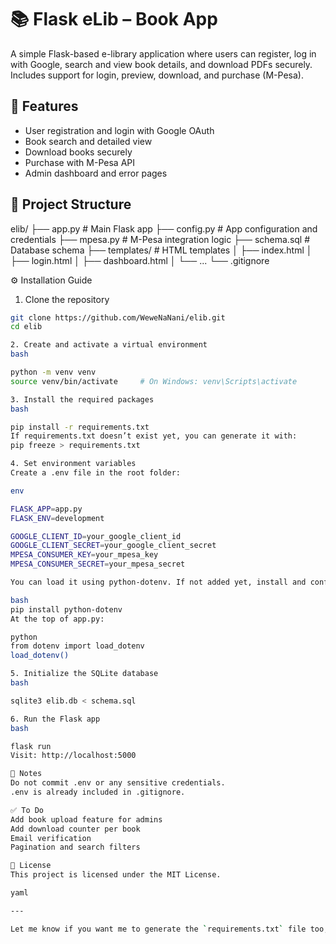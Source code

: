 # 📚 Flask eLib – Book App

A simple Flask-based e-library application where users can register, log in with Google, search and view book details, and download PDFs securely. Includes support for login, preview, download, and purchase (M-Pesa).

## 🚀 Features

- User registration and login with Google OAuth
- Book search and detailed view
- Download books securely
- Purchase with M-Pesa API
- Admin dashboard and error pages

## 📁 Project Structure
elib/
├── app.py # Main Flask app
├── config.py # App configuration and credentials
├── mpesa.py # M-Pesa integration logic
├── schema.sql # Database schema
├── templates/ # HTML templates
│ ├── index.html
│ ├── login.html
│ ├── dashboard.html
│ └── ...
└── .gitignore

 ⚙️ Installation Guide
 1. Clone the repository

```bash
git clone https://github.com/WeweNaNani/elib.git
cd elib

2. Create and activate a virtual environment
bash

python -m venv venv
source venv/bin/activate     # On Windows: venv\Scripts\activate

3. Install the required packages
bash

pip install -r requirements.txt
If requirements.txt doesn’t exist yet, you can generate it with:
pip freeze > requirements.txt

4. Set environment variables
Create a .env file in the root folder:

env

FLASK_APP=app.py
FLASK_ENV=development

GOOGLE_CLIENT_ID=your_google_client_id
GOOGLE_CLIENT_SECRET=your_google_client_secret
MPESA_CONSUMER_KEY=your_mpesa_key
MPESA_CONSUMER_SECRET=your_mpesa_secret

You can load it using python-dotenv. If not added yet, install and configure:

bash
pip install python-dotenv
At the top of app.py:

python
from dotenv import load_dotenv
load_dotenv()

5. Initialize the SQLite database
bash

sqlite3 elib.db < schema.sql

6. Run the Flask app
bash

flask run
Visit: http://localhost:5000

🔐 Notes
Do not commit .env or any sensitive credentials.
.env is already included in .gitignore.

✅ To Do
Add book upload feature for admins
Add download counter per book
Email verification
Pagination and search filters

📄 License
This project is licensed under the MIT License.

yaml

---

Let me know if you want me to generate the `requirements.txt` file too, or include screenshots or a deployment guide (e.g. for Heroku or Render).
